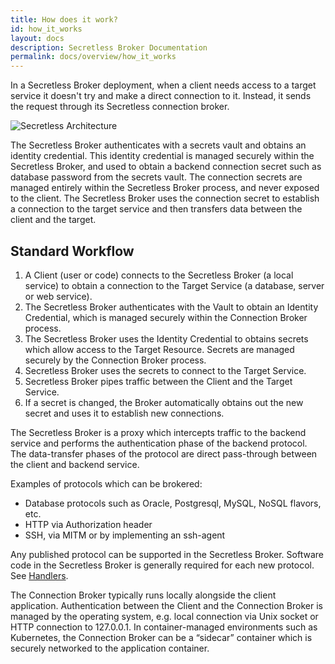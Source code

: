 ```yaml
---
title: How does it work?
id: how_it_works
layout: docs
description: Secretless Broker Documentation
permalink: docs/overview/how_it_works
---
```


In a Secretless Broker deployment, when a client needs access to a target service it doesn't try and make a direct connection to it. Instead, it sends the request through its Secretless connection broker.

<div class="docs-img">
  <img src="/img/secretless_architecture.svg" alt="Secretless Architecture">
</div>

The Secretless Broker authenticates with a secrets vault and obtains an identity credential. This identity credential is managed securely within the Secretless Broker, and used to obtain a backend connection secret such as database password from the secrets vault. The connection secrets are managed entirely within the Secretless Broker process, and never exposed to the client. The Secretless Broker uses the connection secret to establish a connection to the target service and then transfers data between the client and the target.

## Standard Workflow

1. A Client (user or code) connects to the Secretless Broker (a local service) to obtain a connection to the Target Service (a database, server or web service).
1. The Secretless Broker authenticates with the  Vault to obtain an Identity Credential, which is managed securely within the Connection Broker process.
1. The Secretless Broker uses the Identity Credential to obtains secrets which allow access to the Target Resource. Secrets are managed securely by the Connection Broker process.
1. Secretless Broker uses the secrets to connect to the Target Service.
1. Secretless Broker pipes traffic between the Client and the Target Service.
1. If a secret is changed, the Broker automatically obtains out the new secret and uses it to establish new connections.


The Secretless Broker is a proxy which intercepts traffic to the backend service and performs the authentication phase of the backend protocol. The data-transfer phases of the protocol are direct pass-through between the client and backend service.

Examples of protocols which can be brokered:  

-  Database protocols such as Oracle, Postgresql, MySQL, NoSQL flavors, etc.
-  HTTP via Authorization header
-  SSH, via MITM or by implementing an ssh-agent   

Any published protocol can be supported in the Secretless Broker. Software code in the Secretless Broker is generally required for each new protocol. See <a href="/docs/reference/handlers.html">Handlers</a>.

<!-- TODO - link to handler section of reference page -->

The Connection Broker typically runs locally alongside the client application. Authentication between the Client and the Connection Broker is managed by the operating system, e.g. local connection via Unix socket or HTTP connection to 127.0.0.1.  In container-managed environments such as Kubernetes, the Connection Broker can be a “sidecar” container which is securely networked to the application container.
